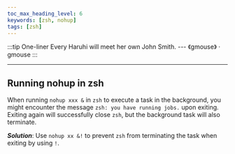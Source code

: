 ```yaml
---
toc_max_heading_level: 6
keywords: [zsh, nohup]
tags: [zsh]
---
```


:::tip One-liner
Every Haruhi will meet her own John Smith. --- 《gmouse》 · gmouse
:::

---

## Running nohup in zsh

When running `nohup xxx &` in `zsh` to execute a task in the background, you might encounter the message `zsh: you have running jobs.` upon exiting. Exiting again will successfully close `zsh`, but the background task will also terminate.

***Solution***: Use `nohup xx &!` to prevent `zsh` from terminating the task when exiting by using `!`.
